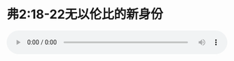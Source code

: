 # 弗2:18-22无以伦比的新身份

<audio style="width: 100%;" preload="false" controls controlslist="nodownload"><source src="http://file.simai.life/audio/mp3/old/12314.mp3" type="audio/mpeg">Your browser does not support the audio element.</audio>


